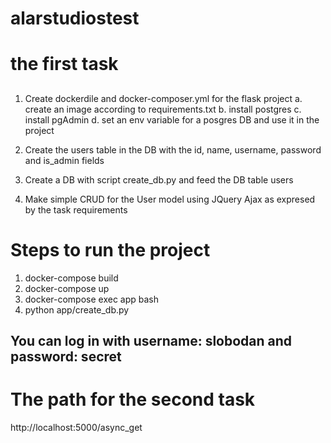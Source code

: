 # alarstudiostest

# the first task 
## 

1. Create dockerdile and docker-composer.yml for the flask project
    a. create an image according to requirements.txt
    b. install postgres
    c. install pgAdmin
    d. set an env variable for a posgres DB and use it in the project

2. Create the users table in the DB with the id, name, username, password and is_admin fields
3. Create a DB with script create_db.py and feed the DB table users
3. Make simple CRUD for the User model using JQuery Ajax as expresed by the task requirements

# Steps to run the project
1. docker-compose build
2. docker-compose up
3. docker-compose exec app bash
4. python app/create_db.py

## You can log in with username: slobodan and password: secret

# The path for the second task
http://localhost:5000/async_get